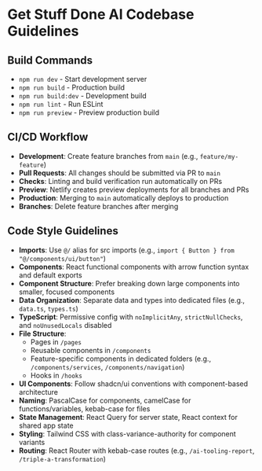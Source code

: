 # Get Stuff Done AI Codebase Guidelines

## Build Commands
- `npm run dev` - Start development server
- `npm run build` - Production build
- `npm run build:dev` - Development build
- `npm run lint` - Run ESLint
- `npm run preview` - Preview production build

## CI/CD Workflow
- **Development**: Create feature branches from `main` (e.g., `feature/my-feature`)
- **Pull Requests**: All changes should be submitted via PR to `main`
- **Checks**: Linting and build verification run automatically on PRs
- **Preview**: Netlify creates preview deployments for all branches and PRs
- **Production**: Merging to `main` automatically deploys to production
- **Branches**: Delete feature branches after merging

## Code Style Guidelines
- **Imports**: Use `@/` alias for src imports (e.g., `import { Button } from "@/components/ui/button"`)
- **Components**: React functional components with arrow function syntax and default exports
- **Component Structure**: Prefer breaking down large components into smaller, focused components
- **Data Organization**: Separate data and types into dedicated files (e.g., `data.ts`, `types.ts`)
- **TypeScript**: Permissive config with `noImplicitAny`, `strictNullChecks`, and `noUnusedLocals` disabled
- **File Structure**: 
  - Pages in `/pages`
  - Reusable components in `/components`
  - Feature-specific components in dedicated folders (e.g., `/components/services`, `/components/navigation`)
  - Hooks in `/hooks`
- **UI Components**: Follow shadcn/ui conventions with component-based architecture
- **Naming**: PascalCase for components, camelCase for functions/variables, kebab-case for files
- **State Management**: React Query for server state, React context for shared app state
- **Styling**: Tailwind CSS with class-variance-authority for component variants
- **Routing**: React Router with kebab-case routes (e.g., `/ai-tooling-report`, `/triple-a-transformation`)
